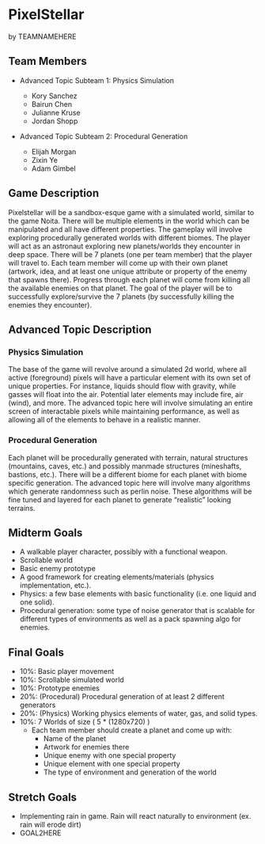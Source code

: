 # PixelStellar

by TEAMNAMEHERE

## Team Members
* Advanced Topic Subteam 1: Physics Simulation
   * Kory Sanchez
   * Bairun Chen
   * Julianne Kruse
   * Jordan Shopp

* Advanced Topic Subteam 2: Procedural Generation  
  * Elijah Morgan
  * Zixin Ye
  * Adam Gimbel
  

## Game Description

Pixelstellar will be a sandbox-esque game with a simulated world, similar to the game Noita. There will be multiple elements in the world which can be manipulated and all have different properties. The gameplay will involve exploring procedurally generated worlds with different biomes. The player will act as an astronaut exploring new planets/worlds they encounter in deep space. There will be 7 planets (one per team member) that the player will travel to.
Each team member will come up with their own planet (artwork, idea, and at least one unique attribute or property of the enemy that spawns there). Progress through each planet will come from killing all the available enemies on that planet. The goal of the player will be to successfully explore/survive the 7 planets (by successfully killing the enemies they encounter).


## Advanced Topic Description

### Physics Simulation

The base of the game will revolve around a simulated 2d world, where all active (foreground) pixels will have a particular element with its own set of unique properties. For instance, liquids should flow with gravity, while gasses will float into the air. Potential later elements may include fire, air (wind), and more. The advanced topic here will involve simulating an entire screen of interactable pixels while maintaining performance, as well as allowing all of the elements to behave in a realistic manner.
    
### Procedural Generation

Each planet will be procedurally generated with terrain, natural structures (mountains, caves, etc.) and possibly manmade structures (mineshafts, bastions, etc.). There will be a different biome for each planet with biome specific generation. The advanced topic here will involve many algorithms which generate randomness such as perlin noise. These algorithms will be fine tuned and layered for each planet to generate “realistic” looking terrains.

## Midterm Goals

* A walkable player character, possibly with a functional weapon.
* Scrollable world
* Basic enemy prototype
* A good framework for creating elements/materials (physics implementation, etc.).
* Physics: a few base elements with basic functionality (i.e. one liquid and one solid).
* Procedural generation: some type of noise generator that is scalable for different types of environments as well as a pack spawning algo for enemies.

## Final Goals

* 10%: Basic player movement
* 10%: Scrollable simulated world
* 10%: Prototype enemies
* 20%: (Procedural) Procedural generation of at least 2 different generators
* 20%: (Physics) Working physics elements of water, gas, and solid types.
* 10%: 7 Worlds of size ( 5 * (1280x720) )
  * Each team member should create a planet and come up with:
	  * Name of the planet
	  * Artwork for enemies there
	  * Unique enemy with one special property
	  * Unique element with one special property
	  * The type of environment and generation of the world

## Stretch Goals

* Implementing rain in game. Rain will react naturally to environment (ex. rain will erode dirt)
* GOAL2HERE
